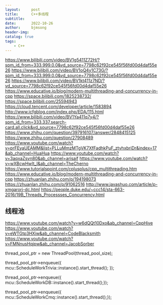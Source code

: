 ```yaml
---
layout:     post
title:      C++多线程
subtitle:   
date:       2022-10-26
author:     bjmsong
header-img: 
catalog: true
tags:
    - C++
---
```

https://www.bilibili.com/video/BV1g5411Z72H/?spm_id_from=333.999.0.0&vd_source=7798c62f92ce545f56fd00d4daf55e26
https://www.bilibili.com/video/BV1oQ4y1C73G/?spm_id_from=333.999.0.0&vd_source=7798c62f92ce545f56fd00d4daf55e26
https://www.bilibili.com/video/BV1kt411z7ND/?vd_source=7798c62f92ce545f56fd00d4daf55e26
https://www.educative.io/blog/modern-multithreading-and-concurrency-in-cpp
https://space.bilibili.com/1825238732/
https://space.bilibili.com/25594943
https://cloud.tencent.com/developer/article/1583894
http://www.icfgblog.com/index.php/EDA/115.html
https://www.bilibili.com/video/BV1Ya411q7y4/?spm_id_from=333.337.search-card.all.click&vd_source=7798c62f92ce545f56fd00d4daf55e26
https://www.zhihu.com/question/397916107/answer/2848415125
https://www.zhihu.com/question/27908489         
https://www.youtube.com/watch?v=prFEyaUEAMM&list=PLLuMmzMTgVK7XfFadhkPuF_ztvhxbriDr&index=17&ab_channel=HuaHua
https://www.youtube.com/watch?v=3aqxaZsvn80&ab_channel=arisaif
https://www.youtube.com/watch?v=wXBcwHwIt_I&ab_channel=TheCherno
https://www.tutorialspoint.com/cplusplus/cpp_multithreading.htm
https://www.educative.io/blog/modern-multithreading-and-concurrency-in-cpp
https://zhuanlan.zhihu.com/p/194198073
https://zhuanlan.zhihu.com/p/91062516
http://www.javashuo.com/article/p-xmgarorj-dc.html
https://people.duke.edu/~ccc14/sta-663-2016/19B_Threads_Processses_Concurrency.html

## 线程池
https://www.youtube.com/watch?v=w6dQQt10Dxo&ab_channel=CppHive
https://www.youtube.com/watch?v=eWTGtp3HXiw&ab_channel=CodeBlacksmith
https://www.youtube.com/watch?v=FMNnusHqjpw&ab_channel=JacobSorber

thread_pool_ptr = new ThreadPool(thread_pool_size);

thread_pool_ptr->enqueue([](){
    mcu::ScheduleWorkTrivia::instance().start_thread();
});

thread_pool_ptr->enqueue([](){
    mcu::ScheduleWorkDB::instance().start_thread();});

thread_pool_ptr->enqueue([](){
    mcu::ScheduleWorkCmq::instance().start_thread();});
